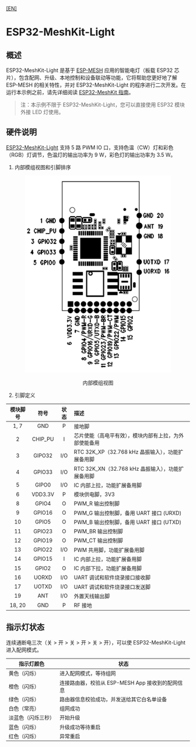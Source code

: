 [[EN]](./README.md)

# ESP32-MeshKit-Light

## 概述

ESP32-MeshKit-Light 是基于 [ESP-MESH](https://docs.espressif.com/projects/esp-idf/en/latest/api-guides/mesh.html) 应⽤的智能电灯（板载 ESP32 芯片），包含配网、升级、本地控制和设备联动等功能，它将帮助您更好地了解 ESP-MESH 的相关特性，并对 ESP32-MeshKit-Light 的程序进⾏⼆次开发。在运行本示例之前，请先详细阅读 [ESP32-MeshKit 指南](../README_cn.md)。

> 注：本示例不限于 ESP32-MeshKit-Light，您可以直接使用 ESP32 模块外接 LED 灯使用。

## 硬件说明

[ESP32-MeshKit-Light](https://www.espressif.com/sites/default/files/documentation/esp32-meshkit-light_user_guide_cn.pdf) 支持 5 路 PWM IO 口，支持色温（CW）灯和彩色（RGB）灯调节，色温灯的输出功率为 9 W，彩色灯的输出功率为 3.5 W。

1. 内部模组视图和引脚排序

<div align=center>
<img src="../docs/_static/light_module.png"  width="400">
<p> 内部模组视图 </p>
</div>

2. 引脚定义

|模块脚号 | 符号 | 状态 | 描述 | 
|:---:|:---:|:---:|:---|
|  1, 7 | GND | P| 接地脚|
| 2| CHIP_PU| I| 芯片使能（高电平有效），模块内部有上拉，为外部使能备用|
| 3 | GIPO32| I/O|RTC 32K_XP（32.768 kHz 晶振输入），功能扩展备用脚 | 
| 4 | GPIO33| I/O|RTC 32K_XN（32.768 kHz 晶振输入），功能扩展备用脚 |
| 5|GIPO0| I/O|IC 内部上拉，功能扩展备用脚 |
| 6| VDD3.3V|P | 模块供电脚，3V3|
| 8 | GPIO4|O | PWM_R 输出控制脚|
| 9 | GPIO16|O|PWM_G 输出控制脚，备用 UART 接口 (URXD)|
| 10 | GPIO5|O|PWM_B 输出控制脚，备用 UART 接口 (UTXD)|
| 11 | GPIO23|O |PWM_BR 输出控制脚 |
| 12 | GPIO19|O |PWM_CT 输出控制脚 |
| 13 | GPIO22| I/O|PWM 共用脚，功能扩展备用脚 |
| 14 | GPIO15| I|IC 内部上拉，功能扩展备用脚 |
| 15 | GPIO2| O|IC 内部下拉，功能扩展备用脚 |
| 16 | UORXD| I/O|UART 调试和软件烧录接口接收脚 |
| 17 | UOTXD| I/O|UART 调试和软件烧录接口发送脚|
| 19 | ANT| I/O| 外置天线输出脚 |
| 18, 20| GND | P| RF 接地|


## 指示灯状态

连续通断电三次（关 > 开 > 关 > 开 > 关 > 开），可以使 ESP32-MeshKit-Light 进入配网模式。

| 指示灯颜色 | 状态 |
| ----------- | ------ |
| 黄色（闪烁）  | 进入配网模式，等待组网 |
| 橙色（闪烁） | 连接路由器，校验从 ESP-MESH App 接收到的配网信息 |
| 绿色（闪烁） | 路由器信息校验成功，并发送给其它白名单设备 |
| 白色（常亮）| 组网成功 |
| 淡蓝色（闪烁三秒） | 开始升级 |
| 蓝色（闪烁） | 升级成功等待重启 |
| 红色（闪烁） | 异常重启 |



